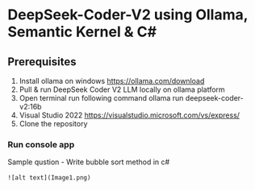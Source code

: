 # DeepSeek-Coder-V2 using Ollama, Semantic Kernel & C#

## Prerequisites

1)	Install ollama on windows https://ollama.com/download
2)	Pull & run DeepSeek Coder V2 LLM locally on ollama platform
3)	Open terminal run following command 
ollama run deepseek-coder-v2:16b
4)	Visual Studio 2022  https://visualstudio.microsoft.com/vs/express/
5)	Clone the repository 


### Run console app 

Sample qustion 
    - Write bubble sort method in c#

    ![alt text](Image1.png)